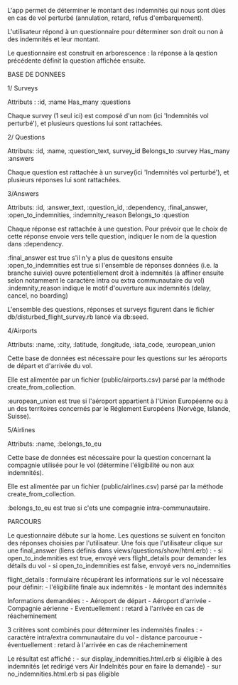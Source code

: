 L'app permet de déterminer le montant des indemnités qui nous sont dûes en cas de vol perturbé
(annulation, retard, refus d'embarquement).

L'utilisateur répond à un questionnaire pour déterminer son droit ou non à des indemnités
et leur montant.

Le questionnaire est construit en arborescence : la réponse à la qestion précédente
définit la question affichée ensuite.


BASE DE DONNEES


 1/ Surveys

 Attributs : :id, :name
 Has_many :questions

 Chaque survey (1 seul ici) est composé d'un nom (ici 'Indemnités vol perturbé'),
 et plusieurs questions lui sont rattachées.


 2/ Questions

 Attributs: :id, :name, :question_text, survey_id
 Belongs_to :survey
 Has_many :answers

 Chaque question est rattachée à un survey(ici 'Indemnités vol perturbé'), et
 plusieurs réponses lui sont rattachées.


 3/Answers

 Attributs: :id, :answer_text, :question_id, :dependency, :final_answer, :open_to_indemnities, :indemnity_reason
 Belongs_to :question

 Chaque réponse est rattachée à une question. Pour prévoir que le choix de cette réponse
 envoie vers telle question, indiquer le nom de la question dans :dependency.

 :final_answer est true s'il n'y a plus de quesitons ensuite
 :open_to_indemnities est true si l'ensemble de réponses données (i.e. la branche suivie)
 ouvre potentiellement droit à indemnités (à affiner ensuite selon notamment
 le caractère intra ou extra communautaire du vol)
 :indemnity_reason indique le motif d'ouverture aux indemnités (delay, cancel, no boarding)

 L'ensemble des questions, réponses et surveys figurent dans le fichier db/disturbed_flight_survey.rb
 lancé via db:seed.


 4/Airports

 Attributs: :name, :city, :latitude, :longitude, :iata_code, :european_union

 Cette base de données est nécessaire pour les questions sur les aéroports
 de départ et d'arrivée du vol.

 Elle est alimentée par un fichier (public/airports.csv) parsé par la méthode create_from_collection.

 :european_union est true si l'aéroport appartient à l'Union Européenne ou à un des territoires
 concernés par le Réglement Européens (Norvège, Islande, Suisse).


 5/Airlines

 Attributs: :name, :belongs_to_eu

 Cette base de données est nécessaire pour la question concernant la compagnie
 utilisée pour le vol (détermine l'éligibilité ou non aux indemnités).

 Elle est alimentée par un fichier (public/airlines.csv) parsé par la méthode create_from_collection.

 :belongs_to_eu est true si c'ets une compagnie intra-communautaire.


PARCOURS

  Le questionnaire débute sur la home. Les questions se suivent en fonciton
  des réponses choisies par l'utilisateur.
  Une fois que l'utilisateur clique sur une final_answer (liens définis dans views/questions/show/html.erb) :
    - si open_to_indemnities est true, envoyé vers flight_details pour demander les détails
    du vol
    - si open_to_indemnities est false, envoyé vers no_indemnities

  flight_details : formulaire récupérant les informations sur le vol nécessaire pour définir:
    - l'éligibilité finale aux indemnités
    - le montant des indemnités

  Informations demandées :
    - Aéroport de départ
    - Aéroport d'arrivée
    - Compagnie aérienne
    - Eventuellement : retard à l'arrivée en cas de réacheminement

  3 critères sont combinés pour déterminer les indemnités finales :
    - caractère intra/extra communautaire du vol
    - distance parcourue
    - éventuellement : retard à l'arrivée en cas de réacheminement

  Le résultat est affiché :
    - sur display_indemnities.html.erb si éligible à des indemnités (et redirigé
      vers Air Indelnités pour en faire la demande)
    - sur no_indemnities.html.erb si pas éligible


